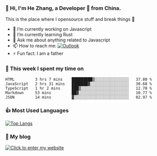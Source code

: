 ### 👋 Hi, I'm He Zhang, a Developer 🚀 from China.

This is the place where I opensource stuff and break things :rofl:

- 🔭  I’m currently working on Javascript
- 🌱  I’m currently learning Rust
- 💬  Ask me about anything related to Javascript
- 📫  How to reach me: [![Outlook](https://img.shields.io/badge/-Outlook-0078D4?style=flat&logo=Microsoft-Outlook&logoColor=white)](mailto:zhanghecool@outlook.com)
- ⚡  Fun fact: I am a father

### 💪 This week I spent my time on 
<!--START_SECTION:waka-->
```text
HTML         3 hrs 7 mins    █████████▒░░░░░░░░░░░░░░░   37.80 % 
JavaScript   2 hrs 31 mins   ███████▓░░░░░░░░░░░░░░░░░   30.68 % 
TypeScript   1 hr 2 mins     ███▒░░░░░░░░░░░░░░░░░░░░░   12.70 % 
Markdown     53 mins         ██▓░░░░░░░░░░░░░░░░░░░░░░   10.77 % 
JSON         14 mins         ▓░░░░░░░░░░░░░░░░░░░░░░░░   02.97 % 
```
<!--END_SECTION:waka-->

### 👍 Most Used Languages
[![Top Langs](https://github-readme-stats.vercel.app/api/top-langs/?username=zhanghecool&layout=compact)](https://zhanghe.cool)

### 🌈 My blog 
[![Click to enter my website](https://cdn.jsdelivr.net/gh/zhanghecool/assets/images/gif/zhanghecools.gif)](https://zhanghe.cool)
